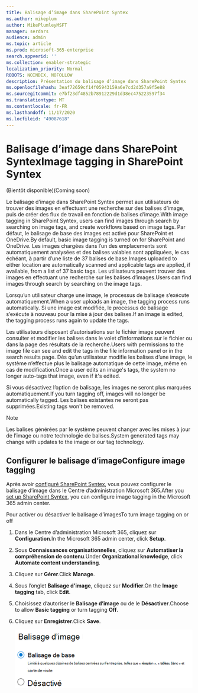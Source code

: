 ```yaml
---
title: Balisage d’image dans SharePoint Syntex
ms.author: mikeplum
author: MikePlumleyMSFT
manager: serdars
audience: admin
ms.topic: article
ms.prod: microsoft-365-enterprise
search.appverid: ''
ms.collection: enabler-strategic
localization_priority: Normal
ROBOTS: NOINDEX, NOFOLLOW
description: Présentation du balisage d’image dans SharePoint Syntex
ms.openlocfilehash: 3eaf72659cf14f05943159a6e7cd2d357a9f5e88
ms.sourcegitcommit: e7bf23df4852b78912229d1d38ec475223597f34
ms.translationtype: MT
ms.contentlocale: fr-FR
ms.lasthandoff: 11/17/2020
ms.locfileid: "49087618"
---
```

# <a name="image-tagging-in-sharepoint-syntex"></a><span data-ttu-id="ddae0-103">Balisage d’image dans SharePoint Syntex</span><span class="sxs-lookup"><span data-stu-id="ddae0-103">Image tagging in SharePoint Syntex</span></span>

<span data-ttu-id="ddae0-104">(Bientôt disponible)</span><span class="sxs-lookup"><span data-stu-id="ddae0-104">(Coming soon)</span></span>

<span data-ttu-id="ddae0-105">Le balisage d’image dans SharePoint Syntex permet aux utilisateurs de trouver des images en effectuant une recherche sur des balises d’image, puis de créer des flux de travail en fonction de balises d’image.</span><span class="sxs-lookup"><span data-stu-id="ddae0-105">With image tagging in SharePoint Syntex, users can find images through search by searching on image tags, and create workflows based on image tags.</span></span> <span data-ttu-id="ddae0-106">Par défaut, le balisage de base des images est activé pour SharePoint et OneDrive.</span><span class="sxs-lookup"><span data-stu-id="ddae0-106">By default, basic image tagging is turned on for SharePoint and OneDrive.</span></span> <span data-ttu-id="ddae0-107">Les images chargées dans l’un des emplacements sont automatiquement analysées et des balises valables sont appliquées, le cas échéant, à partir d’une liste de 37 balises de base.</span><span class="sxs-lookup"><span data-stu-id="ddae0-107">Images uploaded to either location are automatically scanned and applicable tags are applied, if available, from a list of 37 basic tags.</span></span> <span data-ttu-id="ddae0-108">Les utilisateurs peuvent trouver des images en effectuant une recherche sur les balises d’images.</span><span class="sxs-lookup"><span data-stu-id="ddae0-108">Users can find images through search by searching on the image tags.</span></span>

<span data-ttu-id="ddae0-109">Lorsqu’un utilisateur charge une image, le processus de balisage s’exécute automatiquement.</span><span class="sxs-lookup"><span data-stu-id="ddae0-109">When a user uploads an image, the  tagging process runs automatically.</span></span> <span data-ttu-id="ddae0-110">Si une image est modifiée, le processus de balisage s’exécute à nouveau pour la mise à jour des balises.</span><span class="sxs-lookup"><span data-stu-id="ddae0-110">If an image is edited, the tagging process runs again to update the tags.</span></span>

<span data-ttu-id="ddae0-111">Les utilisateurs disposant d’autorisations sur le fichier image peuvent consulter et modifier les balises dans le volet d’informations sur le fichier ou dans la page des résultats de la recherche.</span><span class="sxs-lookup"><span data-stu-id="ddae0-111">Users with permissions to the image file can see and edit the tags in the file information panel or in the search results page.</span></span> <span data-ttu-id="ddae0-112">Dès qu’un utilisateur modifie les balises d’une image, le système n’effectue plus le balisage automatique de cette image, même en cas de modification.</span><span class="sxs-lookup"><span data-stu-id="ddae0-112">Once a user edits an image's tags, the system no longer auto-tags that image, even if it's edited.</span></span>

<span data-ttu-id="ddae0-113">Si vous désactivez l’option de balisage, les images ne seront plus marquées automatiquement.</span><span class="sxs-lookup"><span data-stu-id="ddae0-113">If you turn tagging off, images will no longer be automatically tagged.</span></span> <span data-ttu-id="ddae0-114">Les balises existantes ne seront pas supprimées.</span><span class="sxs-lookup"><span data-stu-id="ddae0-114">Existing tags won't be removed.</span></span>

> [!NOTE]
> <span data-ttu-id="ddae0-115">Les balises générées par le système peuvent changer avec les mises à jour de l’image ou notre technologie de balises.</span><span class="sxs-lookup"><span data-stu-id="ddae0-115">System generated tags may change with updates to the image or our tag technology.</span></span>


## <a name="configure-image-tagging"></a><span data-ttu-id="ddae0-116">Configurer le balisage d’image</span><span class="sxs-lookup"><span data-stu-id="ddae0-116">Configure image tagging</span></span>

<span data-ttu-id="ddae0-117">Après avoir [configuré SharePoint Syntex](set-up-content-understanding.md), vous pouvez configurer le balisage d’image dans le Centre d’administration Microsoft 365.</span><span class="sxs-lookup"><span data-stu-id="ddae0-117">After you [set up SharePoint Syntex](set-up-content-understanding.md), you can configure image tagging in the Microsoft 365 admin center.</span></span>  

<span data-ttu-id="ddae0-118">Pour activer ou désactiver le balisage d’images</span><span class="sxs-lookup"><span data-stu-id="ddae0-118">To turn image tagging on or off</span></span>

1. <span data-ttu-id="ddae0-119">Dans le Centre d’administration Microsoft 365, cliquez sur **Configuration**.</span><span class="sxs-lookup"><span data-stu-id="ddae0-119">In the Microsoft 365 admin center, click **Setup**.</span></span>

2. <span data-ttu-id="ddae0-120">Sous **Connaissances organisationnelles**, cliquez sur **Automatiser la compréhension de contenu**.</span><span class="sxs-lookup"><span data-stu-id="ddae0-120">Under **Organizational knowledge**, click **Automate content understanding**.</span></span>

3. <span data-ttu-id="ddae0-121">Cliquez sur **Gérer**.</span><span class="sxs-lookup"><span data-stu-id="ddae0-121">Click **Manage**.</span></span>

4. <span data-ttu-id="ddae0-122">Sous l’onglet **Balisage d'image**, cliquez sur **Modifier**.</span><span class="sxs-lookup"><span data-stu-id="ddae0-122">On the **Image tagging** tab, click **Edit**.</span></span>

5. <span data-ttu-id="ddae0-123">Choisissez d’autoriser le **Balisage d’image** ou de le **Désactiver**.</span><span class="sxs-lookup"><span data-stu-id="ddae0-123">Choose to allow **Basic tagging** or turn tagging **Off**.</span></span>

6. <span data-ttu-id="ddae0-124">Cliquez sur **Enregistrer**.</span><span class="sxs-lookup"><span data-stu-id="ddae0-124">Click **Save**.</span></span>

    ![Capture d’écran du contrôle de balisage d’image](../media/content-understanding/sharepoint-syntex-image-tagging-control.png)
